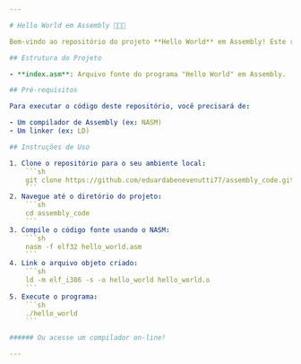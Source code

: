 ```yaml
---

# Hello World em Assembly 🚀👩‍💻

Bem-vindo ao repositório do projeto **Hello World** em Assembly! Este repositório contém um exemplo básico de como desenvolver um programa "Hello World" em Assembly. Esta atividade foi desenvolvida na matéria de Engenharia de Software do 4º semestre de Análise e Desenvolvimento de Sistemas.

## Estrutura do Projeto

- **index.asm**: Arquivo fonte do programa "Hello World" em Assembly.

## Pré-requisitos

Para executar o código deste repositório, você precisará de:

- Um compilador de Assembly (ex: NASM)
- Um linker (ex: LD)

## Instruções de Uso

1. Clone o repositório para o seu ambiente local:
    ```sh
    git clone https://github.com/eduardabenevenutti77/assembly_code.git
    ```
2. Navegue até o diretório do projeto:
    ```sh
    cd assembly_code
    ```
3. Compile o código fonte usando o NASM:
    ```sh
    nasm -f elf32 hello_world.asm
    ```
4. Link o arquivo objeto criado:
    ```sh
    ld -m elf_i386 -s -o hello_world hello_world.o
    ```
5. Execute o programa:
    ```sh
    ./hello_world
    ```

###### Ou acesse um compilador on-line!

---
```

